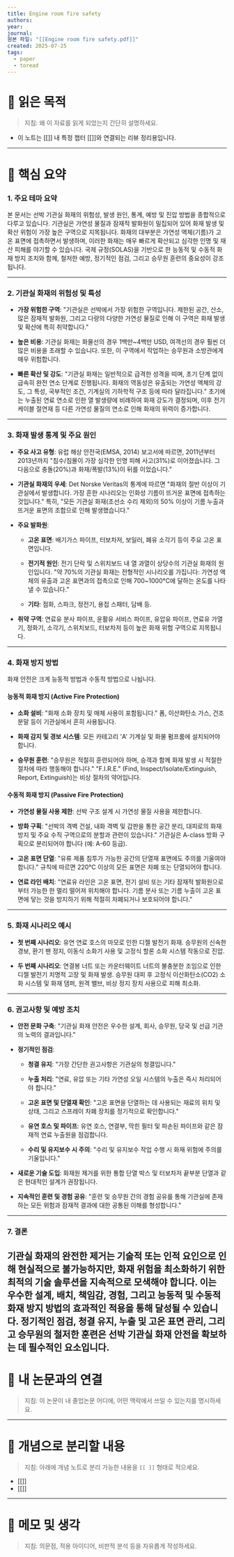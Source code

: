 ```yaml
---
title: Engine room fire safety
authors: 
year: 
journal: 
원본 파일: "[[Engine room fire safety.pdf]]"
created: 2025-07-25
tags:
  - paper
  - toread
---
```

# 🎯 읽은 목적  
> 지침: 왜 이 자료를 읽게 되었는지 간단히 설명하세요.

- 이 노트는 [[]] 내 특정 챕터 [[]]와 연결되는 리뷰 정리용입니다.  
---

# 🧩 핵심 요약  
### 1. 주요 테마 요약

본 문서는 선박 기관실 화재의 위험성, 발생 원인, 통계, 예방 및 진압 방법을 종합적으로 다루고 있습니다. 기관실은 가연성 물질과 잠재적 발화원이 밀집되어 있어 화재 발생 및 확산 위험이 가장 높은 구역으로 지목됩니다. 화재의 대부분은 가연성 액체(기름)가 고온 표면에 접촉하면서 발생하며, 이러한 화재는 매우 빠르게 확산되고 심각한 인명 및 재산 피해를 야기할 수 있습니다. 국제 규정(SOLAS)을 기반으로 한 능동적 및 수동적 화재 방지 조치와 함께, 철저한 예방, 정기적인 점검, 그리고 승무원 훈련의 중요성이 강조됩니다.

---

### 2. 기관실 화재의 위험성 및 특성

- **가장 위험한 구역**: "기관실은 선박에서 가장 위험한 구역입니다. 제한된 공간, 산소, 많은 잠재적 발화원, 그리고 다량의 다양한 가연성 물질로 인해 이 구역은 화재 발생 및 확산에 특히 취약합니다."
    
- **높은 비용**: 기관실 화재는 화물선의 경우 1백만~4백만 USD, 여객선의 경우 훨씬 더 많은 비용을 초래할 수 있습니다. 또한, 이 구역에서 작업하는 승무원과 소방관에게 매우 위험합니다.
    
- **빠른 확산 및 강도**: "기관실 화재는 일반적으로 급격한 성격을 띠며, 초기 단계 없이 급속히 완전 연소 단계로 진행됩니다. 화재의 역동성은 유출되는 가연성 액체의 강도, 그 특성, 국부적인 조건, 기계실의 기하학적 구조 등에 따라 달라집니다." 초기에는 누출된 연료 연소로 인한 열 발생량에 비례하여 화재 강도가 결정되며, 이후 전기 케이블 절연재 등 다른 가연성 물질의 연소로 인해 화재의 위력이 증가합니다.
    

---

### 3. 화재 발생 통계 및 주요 원인

- **주요 사고 유형**: 유럽 해상 안전국(EMSA, 2014) 보고서에 따르면, 2011년부터 2013년까지 "침수/침몰이 가장 심각한 인명 피해 사고(31%)로 이어졌습니다. 그 다음으로 충돌(20%)과 화재/폭발(13%)이 뒤를 이었습니다."
    
- **기관실 화재의 우세**: Det Norske Veritas의 통계에 따르면 "화재의 절반 이상이 기관실에서 발생합니다. 가장 흔한 시나리오는 인화성 기름이 뜨거운 표면에 접촉하는 것입니다." 특히, "모든 기관실 화재(조선소 수리 제외)의 50% 이상이 기름 누출과 뜨거운 표면의 조합으로 인해 발생했습니다."
    
- **주요 발화원**:
    
    - **고온 표면**: 배기가스 파이프, 터보차저, 보일러, 폐유 소각기 등이 주요 고온 표면입니다.
        
    - **전기적 원인**: 전기 단락 및 스위치보드 내 열 과열이 상당수의 기관실 화재의 원인입니다. "약 70%의 기관실 화재는 전형적인 시나리오를 가집니다: 가연성 액체의 유출과 고온 표면과의 접촉으로 인해 700~1000°C에 달하는 온도를 나타낼 수 있습니다."
        
    - **기타**: 점화, 스파크, 정전기, 용접 스패터, 담배 등.
        
- **취약 구역**: 연료유 분사 파이프, 윤활유 서비스 파이프, 유압유 파이프, 연료유 가열기, 정화기, 소각기, 스위치보드, 터보차저 등이 높은 화재 위험 구역으로 지목됩니다.
    

---

### 4. 화재 방지 방법

화재 안전은 크게 능동적 방법과 수동적 방법으로 나뉩니다.

#### 능동적 화재 방지 (Active Fire Protection)

- **소화 설비**: "화재 소화 장치 및 매체 사용이 포함됩니다." 폼, 이산화탄소 가스, 건조 분말 등이 기관실에서 흔히 사용됩니다.
    
- **화재 감지 및 경보 시스템**: 모든 카테고리 'A' 기계실 및 화물 펌프룸에 설치되어야 합니다.
    
- **승무원 훈련**: "승무원은 적절히 훈련되어야 하며, 승객과 함께 화재 발생 시 적절한 절차에 따라 행동해야 합니다." "F.I.R.E." (Find, Inspect/Isolate/Extinguish, Report, Extinguish)는 비상 절차의 약어입니다.
    

#### 수동적 화재 방지 (Passive Fire Protection)

- **가연성 물질 사용 제한**: 선박 구조 설계 시 가연성 물질 사용을 제한합니다.
    
- **방화 구획**: "선박의 격벽 건설, 내화 격벽 및 갑판을 통한 공간 분리, 대피로의 화재 방지 및 주요 수직 구역으로의 분할과 관련이 있습니다." 기관실은 A-class 방화 구획으로 분리되어야 합니다 (예: A-60 등급).
    
- **고온 표면 단열**: "유류 제품 침투가 가능한 공간의 단열재 표면에도 주의를 기울여야 합니다." 규칙에 따르면 220°C 이상의 모든 표면은 차폐 또는 단열되어야 합니다.
    
- **연료 라인 배치**: "연료유 라인은 고온 표면, 전기 설비 또는 기타 잠재적 발화원으로부터 가능한 한 멀리 떨어져 위치해야 합니다. 기름 분사 또는 기름 누출이 고온 표면에 닿는 것을 방지하기 위해 적절히 차폐되거나 보호되어야 합니다."
    

---

### 5. 화재 시나리오 예시

- **첫 번째 시나리오**: 유연 연료 호스의 마모로 인한 디젤 발전기 화재. 승무원의 신속한 경보, 환기 팬 정지, 이동식 소화기 사용 및 고정식 할론 소화 시스템 작동으로 진압.
    
- **두 번째 시나리오**: 연결봉 너트 또는 카운터웨이트 너트의 불충분한 조임으로 인한 디젤 발전기 치명적 고장 및 화재 발생. 승무원 대피 후 고정식 이산화탄소(CO2) 소화 시스템 및 화재 댐퍼, 원격 밸브, 비상 정지 장치 사용으로 피해 최소화.
    

---

### 6. 권고사항 및 예방 조치

- **안전 문화 구축**: "기관실 화재 안전은 우수한 설계, 회사, 승무원, 당국 및 선급 기관의 노력의 결과입니다."
    
- **정기적인 점검**:
    
    - **청결 유지**: "가장 간단한 권고사항은 기관실의 청결입니다."
        
    - **누출 처리**: "연료, 유압 또는 기타 가연성 오일 시스템의 누출은 즉시 처리되어야 합니다."
        
    - **고온 표면 및 단열재 확인**: "고온 표면을 단열하는 데 사용되는 재료의 위치 및 상태, 그리고 스프레이 차폐 장치를 정기적으로 확인합니다."
        
    - **유연 호스 및 파이프**: 유연 호스, 연결부, 막힌 필터 및 파손된 파이프와 같은 잠재적 연료 누출원을 점검합니다.
        
    - **수리 및 유지보수 시 주의**: "수리 및 유지보수 작업 수행 시 화재 위험에 주의를 기울입니다."
        
- **새로운 기술 도입**: 화재원 제거를 위한 통합 단열 박스 및 터보차저 끝부분 단열과 같은 현대적인 설계가 권장됩니다.
    
- **지속적인 훈련 및 경험 공유**: "훈련 및 승무원 간의 경험 공유를 통해 기관실에 존재하는 모든 위험과 잠재적 결과에 대한 공통된 이해를 형성합니다."
    

---

### 7. 결론

기관실 화재의 완전한 제거는 기술적 또는 인적 요인으로 인해 현실적으로 불가능하지만, 화재 위험을 최소화하기 위한 최적의 기술 솔루션을 지속적으로 모색해야 합니다. 이는 우수한 설계, 배치, 책임감, 경험, 그리고 능동적 및 수동적 화재 방지 방법의 효과적인 적용을 통해 달성될 수 있습니다. 정기적인 점검, 청결 유지, 누출 및 고온 표면 관리, 그리고 승무원의 철저한 훈련은 선박 기관실 화재 안전을 확보하는 데 필수적인 요소입니다.
---

# 🧠 내 논문과의 연결  
> 지침: 이 논문이 내 졸업논문 어디에, 어떤 맥락에서 쓰일 수 있는지를 명시하세요.

---

# 🧩 개념으로 분리할 내용  
> 지침: 아래에 개념 노트로 분리 가능한 내용을 `[[ ]]` 형태로 적으세요.

- [[]]
- [[]]

---

# 💬 메모 및 생각  
> 지침: 의문점, 적용 아이디어, 비판적 분석 등을 자유롭게 작성하세요.
